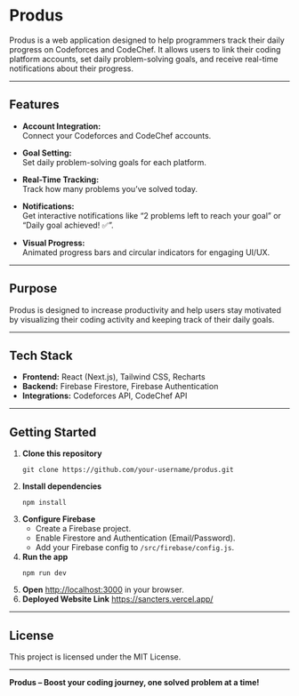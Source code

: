 # Produs

Produs is a web application designed to help programmers track their daily progress on Codeforces and CodeChef. It allows users to link their coding platform accounts, set daily problem-solving goals, and receive real-time notifications about their progress.

---

## Features

- **Account Integration:**  
  Connect your Codeforces and CodeChef accounts.

- **Goal Setting:**  
  Set daily problem-solving goals for each platform.

- **Real-Time Tracking:**  
  Track how many problems you’ve solved today.

- **Notifications:**  
  Get interactive notifications like “2 problems left to reach your goal” or “Daily goal achieved! ✅”.

- **Visual Progress:**  
  Animated progress bars and circular indicators for engaging UI/UX.

---

## Purpose

Produs is designed to increase productivity and help users stay motivated by visualizing their coding activity and keeping track of their daily goals.

---

## Tech Stack

- **Frontend:** React (Next.js), Tailwind CSS, Recharts
- **Backend:** Firebase Firestore, Firebase Authentication
- **Integrations:** Codeforces API, CodeChef API

---

## Getting Started

1. **Clone this repository**
    ```
    git clone https://github.com/your-username/produs.git
    ```
2. **Install dependencies**
    ```
    npm install
    ```
3. **Configure Firebase**
    - Create a Firebase project.
    - Enable Firestore and Authentication (Email/Password).
    - Add your Firebase config to `/src/firebase/config.js`.
4. **Run the app**
    ```
    npm run dev
    ```
5. **Open** [http://localhost:3000](http://localhost:3000) in your browser.
6. **Deployed Website Link** https://sancters.vercel.app/

---

## License

This project is licensed under the MIT License.

---

**Produs – Boost your coding journey, one solved problem at a time!**
